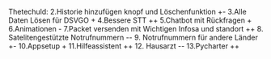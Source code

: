 Thetechuld:
2.Historie hinzufügen knopf und Löschenfunktion +-
3.Alle Daten Lösen für DSVGO +
4.Bessere STT ++
5.Chatbot mit Rückfragen +
6.Animationen -
7.Packet versenden mit Wichtigen Infosa und standort ++
8. Satelitengestützte Notrufnummern --
9. Notrufnummern für andere Länder +-
10.Appsetup +
11.Hilfeassistent ++
12. Hausarzt --
13.Pycharter ++